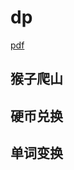 # dp

[pdf](https://github.com/geektime-geekbang/algorithm-1/blob/master/18-%E5%8A%A8%E6%80%81%E8%A7%84%E5%88%92.pdf)

## 猴子爬山

## 硬币兑换

## 单词变换